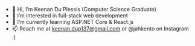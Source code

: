 - 👋 Hi, I’m Keenan Du Plessis (Computer Science Graduate)
- 👀 I’m interested in full-stack web development
- 🌱 I’m currently learning ASP.NET Core & React.js
- 📫 Reach me at keenan.dup137@gmail.com or @jahkento on Instagram :)
